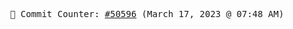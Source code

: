 <p align="center">
    <samp>
        📮 Commit Counter: <a href="https://github.com/Javascript-void0/Javascript-void0/commits/main">#50596</a> (March 17, 2023 @ 07:48 AM)
    </samp>
</p>